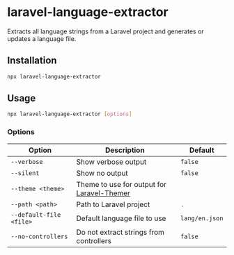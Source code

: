 # laravel-language-extractor

Extracts all language strings from a Laravel project and generates or updates a language file.

## Installation

```bash
npx laravel-language-extractor
```

## Usage

```bash
npx laravel-language-extractor [options]
```

### Options

| Option | Description | Default |
| --- | --- | --- |
| `--verbose` | Show verbose output | `false` |
| `--silent` | Show no output | `false` |
| `--theme <theme>` | Theme to use for output for [Laravel-Themer](https://github.com/qirolab/laravel-themer) |  |
| `--path <path>` | Path to Laravel project | `.` |
| `--default-file <file>` | Default language file to use | `lang/en.json` |
| `--no-controllers` | Do not extract strings from controllers | `false` |
